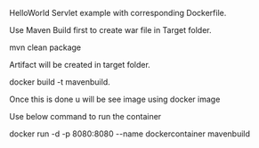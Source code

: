 HelloWorld Servlet example with corresponding Dockerfile.

Use Maven Build first to create war file in Target folder.

mvn clean package

Artifact will be created in target folder.

docker build -t mavenbuild.

Once this is done u will be see image using docker image

Use below command to run the container

docker run -d -p 8080:8080 --name dockercontainer mavenbuild
